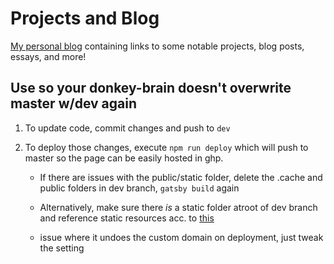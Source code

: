 # Projects and Blog

[My personal blog](https://www.murphyandhislaw.com) containing links to some notable projects, blog posts, essays, and more!

## Use so your donkey-brain doesn't overwrite master w/dev again

1. To update code, commit changes and push to `dev`
2. To deploy those changes, execute `npm run deploy` which will push to master so the page can be easily hosted in ghp.

    - If there are issues with the public/static folder, delete the .cache and public folders in dev branch, `gatsby build` again
    
    - Alternatively, make sure there _is_ a static folder atroot of dev branch and reference static resources acc. to [this](https://www.gatsbyjs.org/docs/static-folder/)

    - issue where it undoes the custom domain on deployment, just tweak the setting 